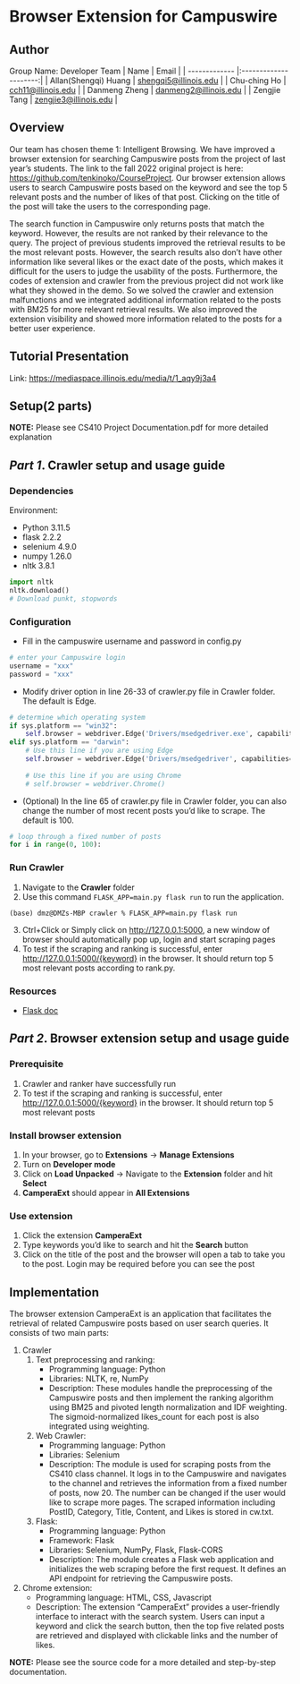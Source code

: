 # Browser Extension for Campuswire
## Author
Group Name: Developer Team
| Name          | Email                 |
| ------------- |:---------------------:|
| Allan(Shengqi) Huang | shengqi5@illinois.edu |
| Chu-ching Ho  | cch11@illinois.edu    |
| Danmeng Zheng | danmeng2@illinois.edu |
| Zengjie Tang  | zengjie3@illinois.edu |

## Overview
Our team has chosen theme 1: Intelligent Browsing. We have improved a browser extension for searching Campuswire posts from the project of last year’s students. The link to the fall 2022 original project is here: https://github.com/tenkinoko/CourseProject. Our browser extension allows users to search Campuswire posts based on the keyword and see the top 5 relevant posts and the number of likes of that post. Clicking on the title of the post will take the users to the corresponding page. 

The search function in Campuswire only returns posts that match the keyword. However, the results are not ranked by their relevance to the query. The project of previous students improved the retrieval results to be the most relevant posts. However, the search results also don’t have other information like several likes or the exact date of the posts, which makes it difficult for the users to judge the usability of the posts. Furthermore, the codes of extension and crawler from the previous project did not work like what they showed in the demo. So we solved the crawler and extension malfunctions and we integrated additional information related to the posts with BM25 for more relevant retrieval results. We also improved the extension visibility and showed more information related to the posts for a better user experience.

## Tutorial Presentation
Link: https://mediaspace.illinois.edu/media/t/1_aqy9j3a4
## Setup(2 parts)
**NOTE:** Please see CS410 Project Documentation.pdf for more detailed explanation
## *Part 1*. Crawler setup and usage guide
### Dependencies
Environment:
* Python 3.11.5
* flask                     2.2.2  
* selenium                  4.9.0
* numpy                     1.26.0
* nltk                      3.8.1
```python
import nltk
nltk.download()
# Download punkt, stopwords
```

### Configuration
* Fill in the campuswire username and password in config.py
```python
# enter your Campuswire login
username = "xxx"
password = "xxx"
```

* Modify driver option in line 26-33 of crawler.py file in Crawler folder. The default is Edge.
```python
# determine which operating system
if sys.platform == "win32":
    self.browser = webdriver.Edge('Drivers/msedgedriver.exe', capabilities=desired_cap)
elif sys.platform == "darwin":
    # Use this line if you are using Edge
    self.browser = webdriver.Edge('Drivers/msedgedriver', capabilities=desired_cap)
    
    # Use this line if you are using Chrome
    # self.browser = webdriver.Chrome()
```

* (Optional) In the line 65 of crawler.py file in Crawler folder, you can also change the number of most recent posts you’d like to scrape. The default is 100.
```python
# loop through a fixed number of posts
for i in range(0, 100):
```

### Run Crawler
1. Navigate to the **Crawler** folder
2. Use this command `FLASK_APP=main.py flask run` to run the application.
```console
(base) dmz@DMZs-MBP crawler % FLASK_APP=main.py flask run
```
3. Ctrl+Click or Simply click on http://127.0.0.1:5000, a new window of browser should automatically pop up, login and start scraping pages
4. To test if the scraping and ranking is successful, enter http://127.0.0.1:5000/{keyword} in the browser. It should return top 5 most relevant posts according to rank.py.  


### Resources
* [Flask doc](https://flask.palletsprojects.com/en/1.1.x/quickstart/)

## *Part 2*. Browser extension setup and usage guide
### Prerequisite
1. Crawler and ranker have successfully run
2. To test if the scraping and ranking is successful, enter http://127.0.0.1:5000/{keyword} in the browser. It should return top 5 most relevant posts

### Install browser extension
1. In your browser, go to **Extensions** -> **Manage Extensions** 
2. Turn on **Developer mode**
3. Click on **Load Unpacked** -> Navigate to the **Extension** folder and hit **Select**
4. **CamperaExt** should appear in **All Extensions**

### Use extension
1. Click the extension **CamperaExt**
2. Type keywords you’d like to search and hit the **Search** button
3. Click on the title of the post and the browser will open a tab to take you to the post. Login may be required before you can see the post

## Implementation
The browser extension CamperaExt is an application that facilitates the retrieval of related Campuswire posts based on user search queries. It consists of two main parts:
1. Crawler
    1. Text preprocessing and ranking:
        * Programming language: Python
        * Libraries: NLTK, re, NumPy
        * Description: These modules handle the preprocessing of the Campuswire posts and then implement the ranking algorithm using BM25 and              pivoted length normalization and IDF weighting. The sigmoid-normalized likes_count for each post is also integrated using                      weighting. 
    2. Web Crawler:
        * Programming language: Python
        * Libraries: Selenium
        * Description: The module is used for scraping posts from the CS410 class channel. It logs in to the Campuswire and navigates to the                  channel and retrieves the information from a fixed number of posts, now 20. The number can be changed if the user would like to                scrape more pages. The scraped information including PostID, Category, Title, Content, and Likes is stored in cw.txt.
    3. Flask:
        * Programming language: Python
        * Framework: Flask
        * Libraries: Selenium, NumPy, Flask, Flask-CORS
        * Description: The module creates a Flask web application and initializes the web scraping before the first request. It defines an API                 endpoint for retrieving the Campuswire posts. 
2. Chrome extension:
    * Programming language: HTML, CSS, Javascript
    * Description: The extension “CamperaExt” provides a user-friendly interface to interact with the search system. Users can input a                     keyword and click the search button, then the top five related posts are retrieved and displayed with clickable links and the                  number of likes.

**NOTE:** Please see the source code for a more detailed and step-by-step documentation.
